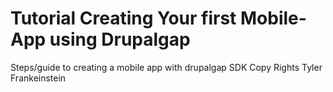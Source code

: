 # Tutorial Creating Your first Mobile-App using Drupalgap

Steps/guide to creating a mobile app with drupalgap SDK 
Copy Rights Tyler Frankeinstein
